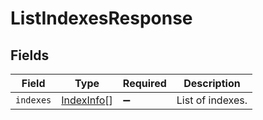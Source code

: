 # ListIndexesResponse


## Fields

| Field                                           | Type                                            | Required                                        | Description                                     |
| ----------------------------------------------- | ----------------------------------------------- | ----------------------------------------------- | ----------------------------------------------- |
| `indexes`                                       | [IndexInfo](../../models/shared/indexinfo.md)[] | :heavy_minus_sign:                              | List of indexes.                                |